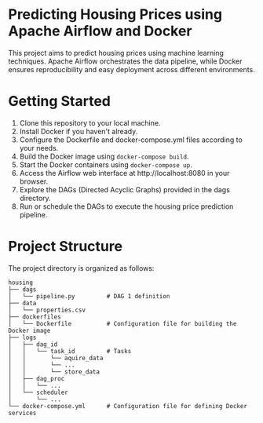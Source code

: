 # Predicting Housing Prices using Apache Airflow and Docker

This project aims to predict housing prices using machine learning techniques. Apache Airflow orchestrates the data pipeline, while Docker ensures reproducibility and easy deployment across different environments. 

# Getting Started

1. Clone this repository to your local machine.
2. Install Docker if you haven't already.
3. Configure the Dockerfile and docker-compose.yml files according to your needs.
4. Build the Docker image using ```docker-compose build```.
5. Start the Docker containers using ```docker-compose up```.
6. Access the Airflow web interface at http://localhost:8080 in your browser.
7. Explore the DAGs (Directed Acyclic Graphs) provided in the dags directory.
8. Run or schedule the DAGs to execute the housing price prediction pipeline.

# Project Structure
The project directory is organized as follows:

```
housing
├── dags                    
│   └── pipeline.py         # DAG 1 definition
├── data
│   └── properties.csv
├── dockerfiles              
│   └── Dockerfile          # Configuration file for building the Docker image
├── logs
│   ├── dag_id
│   │   └── task_id         # Tasks
│   │       └── aquire_data 
│   │       └── ...
│   │       └── store_data
│   ├── dag_proc
│   │   └── ...
│   └── scheduler
│       └── ...
└── docker-compose.yml      # Configuration file for defining Docker services
```
